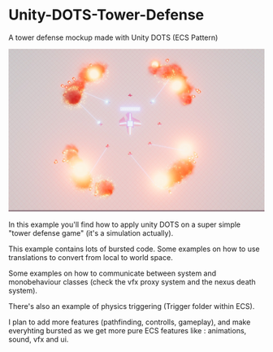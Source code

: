 # Unity-DOTS-Tower-Defense
A tower defense mockup made with Unity DOTS (ECS Pattern)

![alt text](https://github.com/RenanDresch/Unity-DOTS-Tower-Defense/blob/master/Readme/cover.jpg?raw=true)

In this example you'll find how to apply unity DOTS on a super simple "tower defense game" (it's a simulation actually).

This example contains lots of bursted code.
Some examples on how to use translations to convert from local to world space.

Some examples on how to communicate between system and monobehaviour classes (check the vfx proxy system and the nexus death system).

There's also an example of physics triggering (Trigger folder within ECS).

I plan to add more features (pathfinding, controlls, gameplay), and make everyhting bursted as we get more pure ECS features like : animations, sound, vfx and ui.
